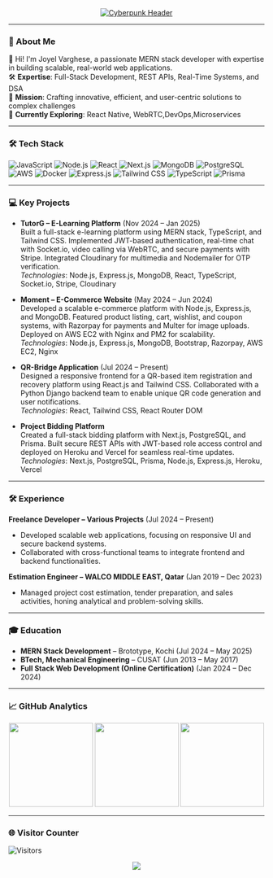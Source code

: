 <div align="center">
  <a href="https://git.io/typing-svg">
    <img src="https://readme-typing-svg.herokuapp.com?font=Orbitron&size=28&duration=2500&pause=500&color=00FF9D&background=000000¢er=true&width=435&lines=CONSOLE%3E%3E_+USER%3AJoyel;FULL-STACK+PROTOCOLS+ACTIVE;%5B%2F%5D+Building+Future..." alt="Cyberpunk Header">
  </a>
</div>

---

### 🧠 About Me  
👋 Hi! I'm Joyel Varghese, a passionate MERN stack developer with expertise in building scalable, real-world web applications.  
🛠️ **Expertise**: Full-Stack Development, REST APIs, Real-Time Systems, and DSA  
🚀 **Mission**: Crafting innovative, efficient, and user-centric solutions to complex challenges  
🌱 **Currently Exploring**: React Native, WebRTC,DevOps,Microservices  

---

### 🛠️ Tech Stack  
![JavaScript](https://img.shields.io/badge/JavaScript-F7DF1E?style=for-the-badge&logo=javascript&logoColor=black)
![Node.js](https://img.shields.io/badge/Node.js-339933?style=for-the-badge&logo=nodedotjs&logoColor=white)
![React](https://img.shields.io/badge/React-61DAFB?style=for-the-badge&logo=react&logoColor=black)
![Next.js](https://img.shields.io/badge/Next.js-000000?style=for-the-badge&logo=nextdotjs&logoColor=white)
![MongoDB](https://img.shields.io/badge/MongoDB-47A248?style=for-the-badge&logo=mongodb&logoColor=white)
![PostgreSQL](https://img.shields.io/badge/PostgreSQL-316192?style=for-the-badge&logo=postgresql&logoColor=white)
![AWS](https://img.shields.io/badge/AWS-232F3E?style=for-the-badge&logo=amazon-aws)
![Docker](https://img.shields.io/badge/Docker-2496ED?style=for-the-badge&logo=docker&logoColor=white)
![Express.js](https://img.shields.io/badge/Express.js-000000?style=for-the-badge&logo=express&logoColor=white)
![Tailwind CSS](https://img.shields.io/badge/Tailwind_CSS-38B2AC?style=for-the-badge&logo=tailwind-css&logoColor=white)
![TypeScript](https://img.shields.io/badge/TypeScript-007ACC?style=for-the-badge&logo=typescript&logoColor=white)
![Prisma](https://img.shields.io/badge/Prisma-2D3748?style=for-the-badge&logo=prisma&logoColor=white)

---

### 💻 Key Projects  
- **TutorG – E-Learning Platform** (Nov 2024 – Jan 2025)  
  Built a full-stack e-learning platform using MERN stack, TypeScript, and Tailwind CSS. Implemented JWT-based authentication, real-time chat with Socket.io, video calling via WebRTC, and secure payments with Stripe. Integrated Cloudinary for multimedia and Nodemailer for OTP verification.  
  *Technologies*: Node.js, Express.js, MongoDB, React, TypeScript, Socket.io, Stripe, Cloudinary  

- **Moment – E-Commerce Website** (May 2024 – Jun 2024)  
  Developed a scalable e-commerce platform with Node.js, Express.js, and MongoDB. Featured product listing, cart, wishlist, and coupon systems, with Razorpay for payments and Multer for image uploads. Deployed on AWS EC2 with Nginx and PM2 for scalability.  
  *Technologies*: Node.js, Express.js, MongoDB, Bootstrap, Razorpay, AWS EC2, Nginx  

- **QR-Bridge Application** (Jul 2024 – Present)  
  Designed a responsive frontend for a QR-based item registration and recovery platform using React.js and Tailwind CSS. Collaborated with a Python Django backend team to enable unique QR code generation and user notifications.  
  *Technologies*: React, Tailwind CSS, React Router DOM  

- **Project Bidding Platform**  
  Created a full-stack bidding platform with Next.js, PostgreSQL, and Prisma. Built secure REST APIs with JWT-based role access control and deployed on Heroku and Vercel for seamless real-time updates.  
  *Technologies*: Next.js, PostgreSQL, Prisma, Node.js, Express.js, Heroku, Vercel  

---

### 🛠️ Experience  
**Freelance Developer – Various Projects** (Jul 2024 – Present)  
- Developed scalable web applications, focusing on responsive UI and secure backend systems.  
- Collaborated with cross-functional teams to integrate frontend and backend functionalities.  

**Estimation Engineer – WALCO MIDDLE EAST, Qatar** (Jan 2019 – Dec 2023)  
- Managed project cost estimation, tender preparation, and sales activities, honing analytical and problem-solving skills.  

---

### 🎓 Education  
- **MERN Stack Development** – Brototype, Kochi (Jul 2024 – May 2025)  
- **BTech, Mechanical Engineering** – CUSAT (Jun 2013 – May 2017)  
- **Full Stack Web Development (Online Certification)** (Jan 2024 – Dec 2024)  

---

### 📈 GitHub Analytics  
<div align="center">
  <img height="165" src="https://github-readme-stats.vercel.app/api?username=JoyelV&show_icons=true&theme=radical&count_private=true&include_all_commits=true">
  <img height="165" src="https://github-readme-streak-stats.herokuapp.com/?user=JoyelV&theme=radical">
  <img height="165" src="https://github-readme-stats.vercel.app/api/top-langs/?username=JoyelV&layout=compact&theme=radical&langs_count=8&hide=html,css">
</div>

---

### 🌐 Visitor Counter  
![Visitors](https://api.visitorbadge.io/api/visitors?path=https%3A%2F%2Fgithub.com%2FJoyelV&countColor=%234A90E2)

<div align="center">
  <img src="https://user-images.githubusercontent.com/73097560/115834477-dbab4500-a447-11eb-908a-139a6edaec5c.gif" />
</div>
